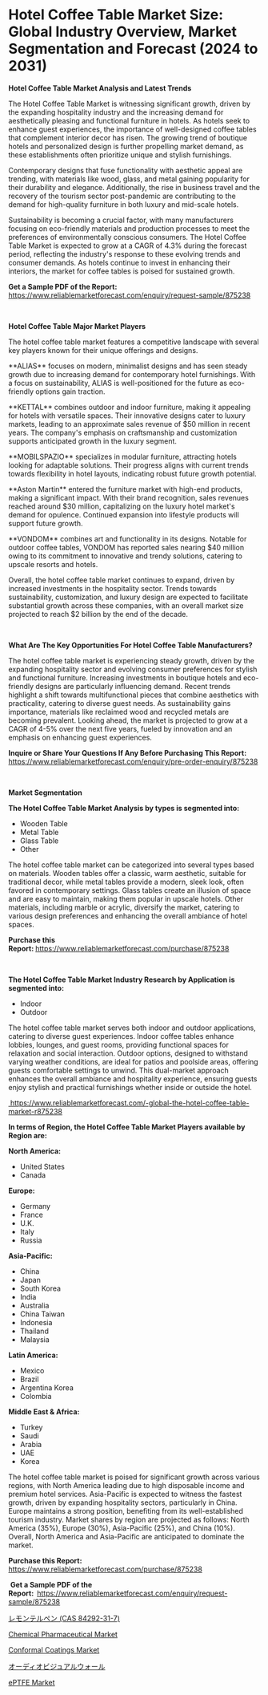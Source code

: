 <p><h1>Hotel Coffee Table Market Size: Global Industry Overview, Market Segmentation and Forecast (2024 to 2031)</h1></p><p><strong>Hotel Coffee Table Market Analysis and Latest Trends</strong></p>
<p><p>The Hotel Coffee Table Market is witnessing significant growth, driven by the expanding hospitality industry and the increasing demand for aesthetically pleasing and functional furniture in hotels. As hotels seek to enhance guest experiences, the importance of well-designed coffee tables that complement interior decor has risen. The growing trend of boutique hotels and personalized design is further propelling market demand, as these establishments often prioritize unique and stylish furnishings.</p><p>Contemporary designs that fuse functionality with aesthetic appeal are trending, with materials like wood, glass, and metal gaining popularity for their durability and elegance. Additionally, the rise in business travel and the recovery of the tourism sector post-pandemic are contributing to the demand for high-quality furniture in both luxury and mid-scale hotels.</p><p>Sustainability is becoming a crucial factor, with many manufacturers focusing on eco-friendly materials and production processes to meet the preferences of environmentally conscious consumers. The Hotel Coffee Table Market is expected to grow at a CAGR of 4.3% during the forecast period, reflecting the industry's response to these evolving trends and consumer demands. As hotels continue to invest in enhancing their interiors, the market for coffee tables is poised for sustained growth.</p></p>
<p><strong>Get a Sample PDF of the Report:&nbsp;</strong> <a href="https://www.reliablemarketforecast.com/enquiry/request-sample/875238">https://www.reliablemarketforecast.com/enquiry/request-sample/875238</a></p>
<p>&nbsp;</p>
<p><strong>Hotel Coffee Table Major Market Players</strong></p>
<p><p>The hotel coffee table market features a competitive landscape with several key players known for their unique offerings and designs. </p><p>**ALIAS** focuses on modern, minimalist designs and has seen steady growth due to increasing demand for contemporary hotel furnishings. With a focus on sustainability, ALIAS is well-positioned for the future as eco-friendly options gain traction.</p><p>**KETTAL** combines outdoor and indoor furniture, making it appealing for hotels with versatile spaces. Their innovative designs cater to luxury markets, leading to an approximate sales revenue of $50 million in recent years. The company's emphasis on craftsmanship and customization supports anticipated growth in the luxury segment.</p><p>**MOBILSPAZIO** specializes in modular furniture, attracting hotels looking for adaptable solutions. Their progress aligns with current trends towards flexibility in hotel layouts, indicating robust future growth potential.</p><p>**Aston Martin** entered the furniture market with high-end products, making a significant impact. With their brand recognition, sales revenues reached around $30 million, capitalizing on the luxury hotel market's demand for opulence. Continued expansion into lifestyle products will support future growth.</p><p>**VONDOM** combines art and functionality in its designs. Notable for outdoor coffee tables, VONDOM has reported sales nearing $40 million owing to its commitment to innovative and trendy solutions, catering to upscale resorts and hotels.</p><p>Overall, the hotel coffee table market continues to expand, driven by increased investments in the hospitality sector. Trends towards sustainability, customization, and luxury design are expected to facilitate substantial growth across these companies, with an overall market size projected to reach $2 billion by the end of the decade.</p></p>
<p>&nbsp;</p>
<p><strong>What Are The Key Opportunities For Hotel Coffee Table Manufacturers?</strong></p>
<p><p>The hotel coffee table market is experiencing steady growth, driven by the expanding hospitality sector and evolving consumer preferences for stylish and functional furniture. Increasing investments in boutique hotels and eco-friendly designs are particularly influencing demand. Recent trends highlight a shift towards multifunctional pieces that combine aesthetics with practicality, catering to diverse guest needs. As sustainability gains importance, materials like reclaimed wood and recycled metals are becoming prevalent. Looking ahead, the market is projected to grow at a CAGR of 4-5% over the next five years, fueled by innovation and an emphasis on enhancing guest experiences.</p></p>
<p><strong>Inquire or Share Your Questions If Any Before Purchasing This Report:</strong> <a href="https://www.reliablemarketforecast.com/enquiry/pre-order-enquiry/875238">https://www.reliablemarketforecast.com/enquiry/pre-order-enquiry/875238</a></p>
<p>&nbsp;</p>
<p><strong>Market Segmentation</strong></p>
<p><strong>The Hotel Coffee Table Market Analysis by types is segmented into:</strong></p>
<p><ul><li>Wooden Table</li><li>Metal Table</li><li>Glass Table</li><li>Other</li></ul></p>
<p><p>The hotel coffee table market can be categorized into several types based on materials. Wooden tables offer a classic, warm aesthetic, suitable for traditional decor, while metal tables provide a modern, sleek look, often favored in contemporary settings. Glass tables create an illusion of space and are easy to maintain, making them popular in upscale hotels. Other materials, including marble or acrylic, diversify the market, catering to various design preferences and enhancing the overall ambiance of hotel spaces.</p></p>
<p><strong>Purchase this Report:&nbsp;</strong><a href="https://www.reliablemarketforecast.com/purchase/875238">https://www.reliablemarketforecast.com/purchase/875238</a></p>
<p>&nbsp;</p>
<p><strong>The Hotel Coffee Table Market Industry Research by Application is segmented into:</strong></p>
<p><ul><li>Indoor</li><li>Outdoor</li></ul></p>
<p><p>The hotel coffee table market serves both indoor and outdoor applications, catering to diverse guest experiences. Indoor coffee tables enhance lobbies, lounges, and guest rooms, providing functional spaces for relaxation and social interaction. Outdoor options, designed to withstand varying weather conditions, are ideal for patios and poolside areas, offering guests comfortable settings to unwind. This dual-market approach enhances the overall ambiance and hospitality experience, ensuring guests enjoy stylish and practical furnishings whether inside or outside the hotel.</p></p>
<p><a href="https://www.reliablemarketforecast.com/-global-the-hotel-coffee-table-market-r875238">&nbsp;https://www.reliablemarketforecast.com/-global-the-hotel-coffee-table-market-r875238</a></p>
<p><strong>In terms of Region, the Hotel Coffee Table Market Players available by Region are:</strong></p>
<p>
    <p> <strong> North America: </strong>
        <ul>
            <li>United States</li>
            <li>Canada</li>
        </ul>
        </p> 
    <p> <strong> Europe: </strong>
        <ul>
            <li>Germany</li>
            <li>France</li>
            <li>U.K.</li>
            <li>Italy</li>
            <li>Russia</li>
        </ul>
        </p> 
    <p> <strong> Asia-Pacific: </strong>
        <ul>
            <li>China</li>
            <li>Japan</li>
            <li>South Korea</li>
            <li>India</li>
            <li>Australia</li>
            <li>China Taiwan</li>
            <li>Indonesia</li>
            <li>Thailand</li>
            <li>Malaysia</li>
        </ul>
        </p> 
    <p> <strong> Latin America: </strong>
        <ul>
            <li>Mexico</li>
            <li>Brazil</li>
            <li>Argentina Korea</li>
            <li>Colombia</li>
        </ul>
        </p> 
    <p> <strong> Middle East & Africa: </strong>
        <ul>
            <li>Turkey</li>
            <li>Saudi</li>
            <li>Arabia</li>
            <li>UAE</li>
            <li>Korea</li>
        </ul>
    </p>
    </p>
<p><p>The hotel coffee table market is poised for significant growth across various regions, with North America leading due to high disposable income and premium hotel services. Asia-Pacific is expected to witness the fastest growth, driven by expanding hospitality sectors, particularly in China. Europe maintains a strong position, benefiting from its well-established tourism industry. Market shares by region are projected as follows: North America (35%), Europe (30%), Asia-Pacific (25%), and China (10%). Overall, North America and Asia-Pacific are anticipated to dominate the market.</p></p>
<p><strong>Purchase this Report: </strong><a href="https://www.reliablemarketforecast.com/purchase/875238">https://www.reliablemarketforecast.com/purchase/875238</a></p>
<p>&nbsp;<strong>Get a Sample PDF of the Report:&nbsp;&nbsp;</strong><a href="https://www.reliablemarketforecast.com/enquiry/request-sample/875238">https://www.reliablemarketforecast.com/enquiry/request-sample/875238</a></p>
<p><strong></strong></p>
<p><p><a href="https://medium.com/@zionmetz1960/lemon-terpenes-cas-84292-31-7-market-%E3%81%AF-%E3%82%B3%E3%82%B9%E3%83%88%E7%AE%A1%E7%90%86%E3%81%A8%E5%8A%B9%E7%8E%87%E5%90%91%E4%B8%8A%E3%82%92%E5%84%AA%E5%85%88%E3%81%97%E3%81%BE%E3%81%99-%E3%81%95%E3%82%89%E3%81%AB-%E5%A0%B1%E5%91%8A%E6%9B%B8%E3%81%AF%E5%B8%82%E5%A0%B4%E3%81%AE%E9%9C%80%E8%A6%81%E9%9D%A2%E3%81%A8%E4%BE%9B%E7%B5%A6%E9%9D%A2%E3%81%AE%E4%B8%A1%E6%96%B9%E3%82%92%E3%82%AB%E3%83%90%E3%83%BC%E3%81%97%E3%81%A6%E3%81%84%E3%81%BE%E3%81%99-lemon-edad7af7fce3">レモンテルペン (CAS 84292-31-7)</a></p><p><a href="https://www.linkedin.com/pulse/global-chemical-pharmaceutical-market-analysis-trends-forecasts-32bff?trackingId=tnkgHS94TJSlr16qZ5M6Ww%3D%3D">Chemical Pharmaceutical Market</a></p><p><a href="https://medium.com/@graciakennyta2311/the-conformal-coatings-market-report-analyzes-important-operational-and-performance-data-so-one-3b827a6f1213">Conformal Coatings Market</a></p><p><a href="https://medium.com/@zionmetz1960/audio-visual-wall-market-%E3%81%AE%E3%82%B0%E3%83%AD%E3%83%BC%E3%83%90%E3%83%AB%E5%B8%82%E5%A0%B4%E6%A6%82%E8%A6%81%E3%81%AF-%E4%B8%96%E7%95%8C%E3%81%8A%E3%82%88%E3%81%B3%E4%B8%BB%E8%A6%81%E5%B8%82%E5%A0%B4%E3%81%AB%E3%81%8A%E3%81%91%E3%82%8B%E6%A5%AD%E7%95%8C%E3%81%AB%E5%BD%B1%E9%9F%BF%E3%82%92%E4%B8%8E%E3%81%88%E3%82%8B%E4%B8%BB%E8%A6%81%E3%81%AA%E3%83%88%E3%83%AC%E3%83%B3%E3%83%89%E3%81%AB%E3%81%A4%E3%81%84%E3%81%A6-%E7%8B%AC%E8%87%AA%E3%81%AE%E8%A6%96%E7%82%B9%E3%82%92%E6%8F%90%E4%BE%9B%E3%81%97%E3%81%BE%E3%81%99-77f8a00d96bd">オーディオビジュアルウォール</a></p><p><a href="https://issuu.com/reportprime-2/docs/eptfe-market-size-2030.pptx_f46d51d48176f7">ePTFE Market</a></p></p>